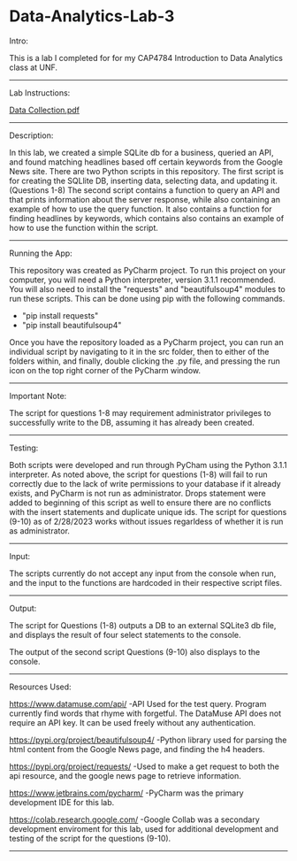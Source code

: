 # Data-Analytics-Lab-3

Intro:

This is a lab I completed for for my CAP4784 Introduction to Data Analytics class at UNF.

-----------------------------------------------------------------------------------------------------------------------------------------------------------------------

Lab Instructions:

[Data Collection.pdf](https://github.com/Windz-GameDev/Data-Analytics-Lab-3/files/10854184/Data.Collection.pdf)

-----------------------------------------------------------------------------------------------------------------------------------------------------------------------

Description:

In this lab, we created a simple SQLite db for a business, queried an API, and found matching headlines based off certain keywords from the Google News site.
There are two Python scripts in this repository.
  The first script is for creating the SQLlite DB, inserting data, selecting data, and updating it. (Questions 1-8)
  The second script contains a function to query an API and that prints information about the server response, while also containing an example of how 
  to use the query function. It also contains a function for finding headlines by keywords, which contains also contains an example of how to use the function
  within the script.
  
----------------------------------------------------------------------------------------------------------------------------------------------------------------------- 

Running the App:

This repository was created as PyCharm project. To run this project on your computer, you will need a Python interpreter, version 3.1.1 recommended. You will also need to install the "requests" and "beautifulsoup4" modules to run these scripts. This can be done using pip with the following commands.

- "pip install requests"
- "pip install beautifulsoup4"

Once you have the repository loaded as a PyCharm project, you can run an individual script by navigating to it in the src folder, then to either of the folders within, and finally, double clicking the .py file, and pressing the run icon on the top right corner of the PyCharm window.

----------------------------------------------------------------------------------------------------------------------------------------------------------------------- 

Important Note:

The script for questions 1-8 may requirement administrator privileges to successfully write to the DB, assuming it has already been created.

-----------------------------------------------------------------------------------------------------------------------------------------------------------------------

Testing:

  Both scripts were developed and run through PyCham using the Python 3.1.1 interpreter.
  As noted above, the script for questions (1-8) will fail to run correctly due to the lack of write permissions to your database 
  if it already exists, and PyCharm is not run as administrator. Drops statement were added to beginning of this script as well to ensure 
  there are no conflicts with the insert statements and duplicate unique ids. The script for questions (9-10) as of 2/28/2023 works without issues
  regarldess of whether it is run as administrator.
  
-----------------------------------------------------------------------------------------------------------------------------------------------------------------------

Input:

  The scripts currently do not accept any input from the console when run, and the input to the functions are hardcoded in their respective script files.
  
----------------------------------------------------------------------------------------------------------------------------------------------------------------------- 

Output:

  The script for Questions (1-8) outputs a DB to an external SQLite3 db file, and displays the result of four select statements to the console. 
  
  The output of the second script Questions (9-10) also displays to the console.
  
-----------------------------------------------------------------------------------------------------------------------------------------------------------------------
 
Resources Used:

https://www.datamuse.com/api/
-API Used for the test query. Program currently find words that rhyme with forgetful. The DataMuse API does not require an API key. It can be used freely without any authentication. 

https://pypi.org/project/beautifulsoup4/
-Python library used for parsing the html content from the Google News page, and finding the h4 headers.

https://pypi.org/project/requests/
-Used to make a get request to both the api resource, and the google news page to retrieve information. 

https://www.jetbrains.com/pycharm/
-PyCharm was the primary development IDE for this lab.

https://colab.research.google.com/
-Google Collab was a secondary development enviroment for this lab, used for additional development and testing of the script for the questions (9-10).

-----------------------------------------------------------------------------------------------------------------------------------------------------------------------
